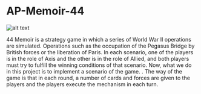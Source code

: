 # AP-Memoir-44
![alt text](https://upload.wikimedia.org/wikipedia/en/2/24/Memoir44_USBox.jpg)

44 Memoir is a strategy game in which a series of World War II operations are simulated. Operations such as the occupation of the Pegasus Bridge by British forces or the liberation of Paris. In each scenario, one of the players is in the role of Axis and the other is in the role of Allied, and both players must try to fulfill the winning conditions of that scenario. Now, what we do in this project is to implement a scenario of the game. . The way of the game is that in each round, a number of cards and forces are given to the players and the players execute the mechanism in each turn.
